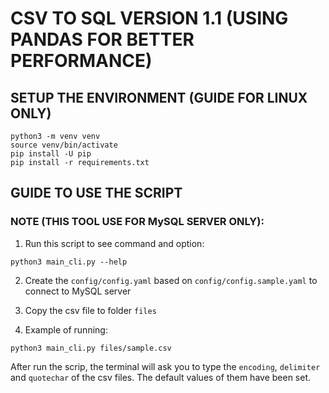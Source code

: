CSV TO SQL VERSION 1.1 (USING PANDAS FOR BETTER PERFORMANCE)
===
## SETUP THE ENVIRONMENT (GUIDE FOR LINUX ONLY)

```
python3 -m venv venv
source venv/bin/activate
pip install -U pip
pip install -r requirements.txt
```

## GUIDE TO USE THE SCRIPT

### NOTE (THIS TOOL USE FOR MySQL SERVER ONLY):

1. Run this script to see command and option:

```
python3 main_cli.py --help
```

2. Create the `config/config.yaml` based on `config/config.sample.yaml` to connect to MySQL server


3. Copy the csv file to folder `files`

4. Example of running:
```
python3 main_cli.py files/sample.csv
```
After run the scrip, the terminal will ask you to type the `encoding`, `delimiter` and `quotechar`  of the csv files. The default values of them have been set.
